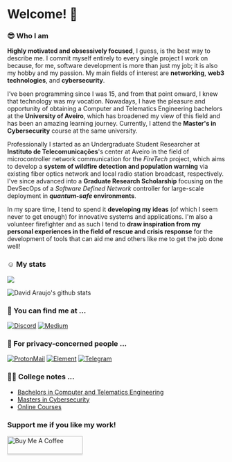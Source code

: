 # Welcome! :wave:

### :sunglasses: Who I am
**Highly motivated and obsessively focused**, I guess, is the best way to describe me. I commit myself entirely to every single project I work on because, for me, software development is more than just my job; it is also my hobby and my passion. My main fields of interest are **networking**, **web3 technologies**, and **cybersecurity**.

I’ve been programming since I was 15, and from that point onward, I knew that technology was my vocation. Nowadays, I have the pleasure and opportunity of obtaining a Computer and Telematics Engineering bachelors at the **University of Aveiro**, which has broadened my view of this field and has been an amazing learning journey. Currently, I attend the **Master's in Cybersecurity** course at the same university.

Professionally I started as an Undergraduate Student Researcher at **Instituto de Telecomunicações**'s center at Aveiro in the field of microcontroller network communication for the _FireTech_ project, which aims to develop a **system of wildfire detection and population warning** via existing fiber optics network and local radio station broadcast, respectively.  I've since advanced into a **Graduate Research Scholarship** focusing on the DevSecOps of a _Software Defined Network_ controller for large-scale deployment in **_quantum-safe_ environments**.

In my spare time, I tend to spend it **developing my ideas** (of which I seem never to get enough) for innovative systems and applications. I'm also a volunteer firefighter and as such I tend to **draw inspiration from my personal experiences in the field of rescue and crisis response** for the development of tools that can aid me and others like me to get the job done well!

### :relaxed: My stats
![](https://komarev.com/ghpvc/?username=DavidAraujo98)

![David Araujo's github stats](https://github-readme-stats.vercel.app/api?username=davidjosearaujo&count_private=true&show_icons=true&theme=graywhite)

### 📍 You can find me at  ...
[![Discord](https://img.shields.io/badge/Discord-5865F2?style=for-the-badge&logo=discord&logoColor=white)](https://discordapp.com/users/David_Ara_jo#5133)
[![Medium](https://img.shields.io/badge/Medium-12100E?style=for-the-badge&logo=medium&logoColor=white)](https://david2araujo5.medium.com/)

### 🔐 For privacy-concerned people ...
[![ProtonMail](https://img.shields.io/badge/ProtonMail-8B89CC?style=for-the-badge&logo=protonmail&logoColor=white)](mailto:david2araujo5@proton.me)
[![Element](https://img.shields.io/badge/Element-0DBD8B?style=for-the-badge&logo=element&logoColor=white)](https://matrix.to/#/@davidjoaraujo:matrix.org)
[![Telegram](https://img.shields.io/badge/Telegram-2CA5E0?style=for-the-badge&logo=telegram&logoColor=white)](https://t.me/DavidJoAra)

### :student: College notes ...
- [Bachelors in Computer and Telematics Engineering](https://davidjosearaujo.gitbook.io/apontamentos-miect/)
- [Masters in Cybersecurity](https://davidjosearaujo.gitbook.io/notes-mcs/)
- [Online Courses](https://davidjosearaujo.gitbook.io/online-courses/)

### Support me if you like my work!
<a href="https://www.buymeacoffee.com/davidjosearaujo" target="_blank"><img src="https://www.buymeacoffee.com/assets/img/custom_images/orange_img.png" alt="Buy Me A Coffee" style="height: 41px !important;width: 174px !important;box-shadow: 0px 3px 2px 0px rgba(190, 190, 190, 0.5) !important;-webkit-box-shadow: 0px 3px 2px 0px rgba(190, 190, 190, 0.5) !important;" ></a>
